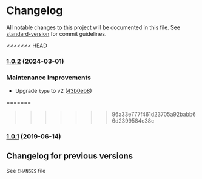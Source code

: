 # Changelog

All notable changes to this project will be documented in this file. See [standard-version](https://github.com/conventional-changelog/standard-version) for commit guidelines.

<<<<<<< HEAD
### [1.0.2](https://github.com/medikoo/d/compare/v1.0.1...v1.0.2) (2024-03-01)

### Maintenance Improvements

- Upgrade `type` to v2 ([43b0eb8](https://github.com/medikoo/d/commit/43b0eb845d9efad3450e0e641ea1a827a5ba1966))

=======
>>>>>>> 96a33e777f461d23705a92babb66d2399584c38c
### [1.0.1](https://github.com/medikoo/d/compare/v0.1.1...v1.0.1) (2019-06-14)

## Changelog for previous versions

See `CHANGES` file
